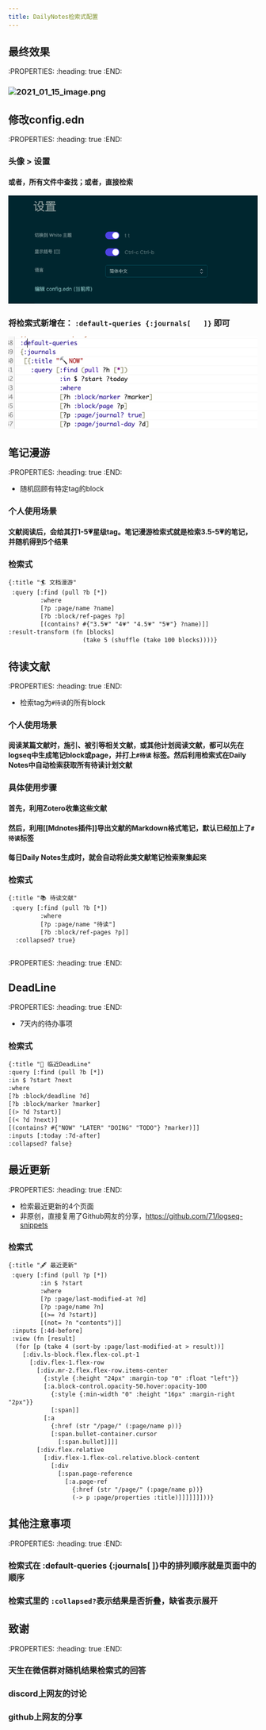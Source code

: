 ```yaml
---
title: DailyNotes检索式配置
---
```


## 最终效果
:PROPERTIES:
:heading: true
:END:
### ![2021_01_15_image.png](https://cdn.logseq.com/%2F746ad3ba-7f05-4be2-85b1-b28c6223ef440d55ba28-c0a5-450f-bb08-8e4d9b94b0462021_01_15_image.png?Expires=4764318057&Signature=AU2Pud9u~SJ9gaVE64gtFGvUdjT60B~TpWHAKU9ea03SjagBuPhS-mS6lqTu~Xh2Necdu7BWprP7-btYPvNmIk8zN~sbbaqYzvy35Xd0G2HcbUBvP5NRsxEyshcpHujERZHz9IsESoNvDtm6upavC~VRFZV-Eh8JHMN3VnYhV5iEhs1kxc7R0VdwV5k8NujtUhpw7PvDu9RIvICFKdUD-cHD9ohzVAd6tWjwsfdqUDLPmDzLYioQ8FLOYMXb87wIV0f91BSYXtKRsablwGwuhBW2gUYBlElPIqVBSLoeA5Fmdql13h0Ar~OOZbS6eGgJ7IDnSYI8dw80k71vFfchEA__&Key-Pair-Id=APKAJE5CCD6X7MP6PTEA)
##

## 修改config.edn

:PROPERTIES:
:heading: true
:END:

### 头像 > 设置

#### 或者，所有文件中查找；或者，直接检索
![](https://raw.githubusercontent.com/xulei-shl/picgo/main/img/20210116215023.png)
### 将检索式新增在： `:default-queries {:journals[   ]}` 即可
![](https://raw.githubusercontent.com/xulei-shl/picgo/main/img/20210116215157.png)
## 笔记漫游

:PROPERTIES:
:heading: true
:END:

- 随机回顾有特定tag的block

### 个人使用场景

#### 文献阅读后，会给其打1-5💗星级tag。笔记漫游检索式就是检索3.5-5💗的笔记，并随机得到5个结果

### 检索式

```
{:title "🏄 文档漫游"
 :query [:find (pull ?b [*])
         :where
         [?p :page/name ?name]
         [?b :block/ref-pages ?p]
         [(contains? #{"3.5💗️" "4💗️" "4.5💗️" "5💗️"} ?name)]]
:result-transform (fn [blocks]
                     (take 5 (shuffle (take 100 blocks))))}
```

##

## 待读文献
:PROPERTIES:
:heading: true
:END:


- 检索tag为`#待读`的所有block
### 个人使用场景

#### 阅读某篇文献时，施引、被引等相关文献，或其他计划阅读文献，都可以先在logseq中生成笔记block或page，并打上`#待读` 标签。然后利用检索式在Daily Notes中自动检索获取所有待读计划文献

### 具体使用步骤

#### 首先，利用Zotero收集这些文献

#### 然后，利用[[Mdnotes插件]]导出文献的Markdown格式笔记，默认已经加上了`#待读`标签

#### 每日Daily Notes生成时，就会自动将此类文献笔记检索聚集起来

### 检索式

```
{:title "📚 待读文献"
 :query [:find (pull ?b [*])
         :where
         [?p :page/name "待读"]
         [?b :block/ref-pages ?p]]
  :collapsed? true}
```

##
:PROPERTIES:
:heading: true
:END:

## DeadLine

:PROPERTIES:
:heading: true
:END:

- 7天内的待办事项

### 检索式

```
{:title "📅 临近DeadLine"
:query [:find (pull ?b [*])
:in $ ?start ?next
:where
[?b :block/deadline ?d]
[?b :block/marker ?marker]
[(> ?d ?start)]
[(< ?d ?next)]
[(contains? #{"NOW" "LATER" "DOING" "TODO"} ?marker)]]
:inputs [:today :7d-after]
:collapsed? false}
```

## 最近更新

:PROPERTIES:
:heading: true
:END:

- 检索最近更新的4个页面
- 非原创，直接复用了Github网友的分享，https://github.com/71/logseq-snippets

### 检索式

```
{:title "🖋 最近更新"
 :query [:find (pull ?p [*])
         :in $ ?start
         :where
         [?p :page/last-modified-at ?d]
         [?p :page/name ?n]
         [(>= ?d ?start)]
         [(not= ?n "contents")]]
 :inputs [:4d-before]
 :view (fn [result]
  (for [p (take 4 (sort-by :page/last-modified-at > result))]
    [:div.ls-block.flex.flex-col.pt-1
      [:div.flex-1.flex-row
        [:div.mr-2.flex.flex-row.items-center
          {:style {:height "24px" :margin-top "0" :float "left"}}
          [:a.block-control.opacity-50.hover:opacity-100
            {:style {:min-width "0" :height "16px" :margin-right "2px"}}
            [:span]]
          [:a
            {:href (str "/page/" (:page/name p))}
            [:span.bullet-container.cursor
              [:span.bullet]]]]
        [:div.flex.relative
          [:div.flex-1.flex-col.relative.block-content
            [:div
              [:span.page-reference
                [:a.page-ref
                  {:href (str "/page/" (:page/name p))}
                  (-> p :page/properties :title)]]]]]]]))}
```



## 其他注意事项

:PROPERTIES:
:heading: true
:END:

### 检索式在 :default-queries {:journals[ ]}中的排列顺序就是页面中的顺序

### 检索式里的 `:collapsed?`表示结果是否折叠，缺省表示展开

## 致谢

:PROPERTIES:
:heading: true
:END:

### 天生在微信群对随机结果检索式的回答

### discord上网友的讨论

### github上网友的分享
